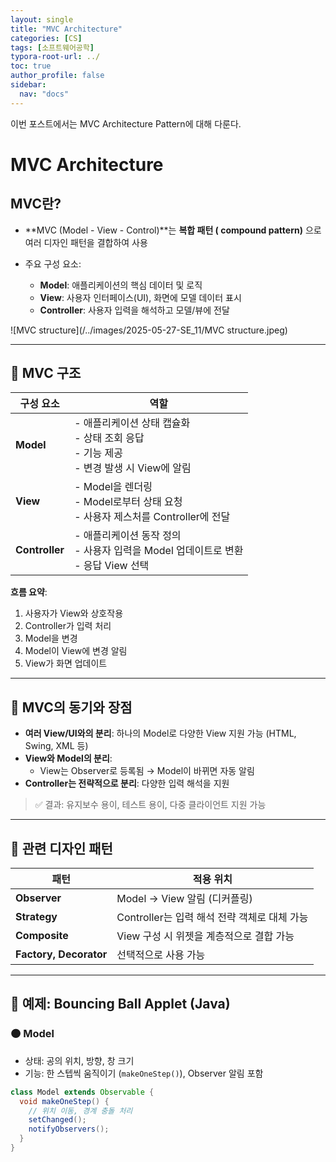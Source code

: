 ```yaml
---
layout: single
title: "MVC Architecture"
categories: [CS]
tags: [소프트웨어공학]
typora-root-url: ../
toc: true
author_profile: false
sidebar:
  nav: "docs"
---
```


이번 포스트에서는 MVC Architecture Pattern에 대해 다룬다. 




# MVC Architecture

## MVC란?

- **MVC (Model - View - Control)**는 **복합 패턴 ( compound pattern)** 으로 여러 디자인 패턴을 결합하여 사용 

- 주요 구성 요소:

  - **Model**: 애플리케이션의 핵심 데이터 및 로직
  - **View**: 사용자 인터페이스(UI), 화면에 모델 데이터 표시
  - **Controller**: 사용자 입력을 해석하고 모델/뷰에 전달

  

![MVC structure](/../images/2025-05-27-SE_11/MVC structure.jpeg)









---

## 🧱 MVC 구조

| 구성 요소      | 역할                                                         |
| -------------- | ------------------------------------------------------------ |
| **Model**      | - 애플리케이션 상태 캡슐화<br>- 상태 조회 응답<br>- 기능 제공<br>- 변경 발생 시 View에 알림 |
| **View**       | - Model을 렌더링<br>- Model로부터 상태 요청<br>- 사용자 제스처를 Controller에 전달 |
| **Controller** | - 애플리케이션 동작 정의<br>- 사용자 입력을 Model 업데이트로 변환<br>- 응답 View 선택 |

**흐름 요약**:
1. 사용자가 View와 상호작용
2. Controller가 입력 처리
3. Model을 변경
4. Model이 View에 변경 알림
5. View가 화면 업데이트

---

## 🎯 MVC의 동기와 장점

- **여러 View/UI와의 분리**: 하나의 Model로 다양한 View 지원 가능 (HTML, Swing, XML 등)
- **View와 Model의 분리**:
  - View는 Observer로 등록됨 → Model이 바뀌면 자동 알림
- **Controller는 전략적으로 분리**: 다양한 입력 해석을 지원

> ✅ 결과: 유지보수 용이, 테스트 용이, 다중 클라이언트 지원 가능

---

## 🧩 관련 디자인 패턴

| 패턴                   | 적용 위치                                    |
| ---------------------- | -------------------------------------------- |
| **Observer**           | Model → View 알림 (디커플링)                 |
| **Strategy**           | Controller는 입력 해석 전략 객체로 대체 가능 |
| **Composite**          | View 구성 시 위젯을 계층적으로 결합 가능     |
| **Factory, Decorator** | 선택적으로 사용 가능                         |

---

## 🧪 예제: Bouncing Ball Applet (Java)

### 🟠 Model
- 상태: 공의 위치, 방향, 창 크기
- 기능: 한 스텝씩 움직이기 (`makeOneStep()`), Observer 알림 포함

```java
class Model extends Observable {
  void makeOneStep() {
    // 위치 이동, 경계 충돌 처리
    setChanged();
    notifyObservers();
  }
}